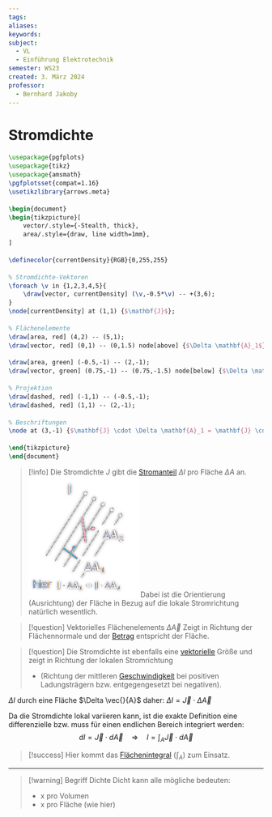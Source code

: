 ```yaml
---
tags: 
aliases: 
keywords: 
subject:
  - VL
  - Einführung Elektrotechnik
semester: WS23
created: 3. März 2024
professor:
  - Bernhard Jakoby
---
```

 

# Stromdichte

```tikz
\usepackage{pgfplots}
\usepackage{tikz}
\usepackage{amsmath}
\pgfplotsset{compat=1.16}
\usetikzlibrary{arrows.meta}

\begin{document}
\begin{tikzpicture}[
    vector/.style={-Stealth, thick},
    area/.style={draw, line width=1mm},
]

\definecolor{currentDensity}{RGB}{0,255,255}

% Stromdichte-Vektoren
\foreach \v in {1,2,3,4,5}{
    \draw[vector, currentDensity] (\v,-0.5*\v) -- +(3,6);
}
\node[currentDensity] at (1,1) {$\mathbf{J}$};

% Flächenelemente
\draw[area, red] (4,2) -- (5,1);
\draw[vector, red] (0,1) -- (0,1.5) node[above] {$\Delta \mathbf{A}_1$};

\draw[area, green] (-0.5,-1) -- (2,-1);
\draw[vector, green] (0.75,-1) -- (0.75,-1.5) node[below] {$\Delta \mathbf{A}_2$};

% Projektion
\draw[dashed, red] (-1,1) -- (-0.5,-1);
\draw[dashed, red] (1,1) -- (2,-1);

% Beschriftungen
\node at (3,-1) {$\mathbf{J} \cdot \Delta \mathbf{A}_1 = \mathbf{J} \cdot \Delta \mathbf{A}_2$};

\end{tikzpicture}
\end{document}
```

> [!info] Die Stromdichte $J$ gibt die [Stromanteil](elektrischer%20Strom.md) $\Delta I$ pro Fläche $\Delta A$ an.
> ![InlineR|242](assets/BspVekFlaecheStromdichte.png) Dabei ist die Orientierung (Ausrichtung) der Fläche in Bezug auf die lokale Stromrichtung natürlich wesentlich.

> [!question] Vektorielles Flächenelements $\Delta \vec{A}$ 
> Zeigt in Richtung der Flächennormale und der [Betrag](../Mathematik/Algebra/Betrag.md) entspricht der Fläche.

> [!question] Die Stromdichte ist ebenfalls eine [vektorielle](Vektor.md) Größe
> und zeigt in Richtung der lokalen Stromrichtung
> - (Richtung der mittleren [Geschwindigkeit](../Physik/Kinematik.md) bei positiven Ladungsträgern bzw. entgegengesetzt bei negativen).

$\Delta I$ durch eine Fläche $\Delta \vec{}{A}$ daher: $\Delta I=\vec{J} \cdot \Delta \vec{A}$

Da die Stromdichte lokal variieren kann, ist die exakte Definition eine differenzielle bzw. muss für einen endlichen Bereich integriert werden:
$$
d I=\vec{J} \cdot d \vec{A} \quad \Rightarrow \quad I=\int_A \vec{J} \cdot d \vec{A}
$$

> [!success] Hier kommt das [Flächenintegral](Flächenintegral.md) ($\int _{A}$) zum Einsatz.

---

> [!warning] Begriff Dichte
> Dicht kann alle mögliche bedeuten:
> - x pro Volumen
> - x pro Fläche (wie hier)